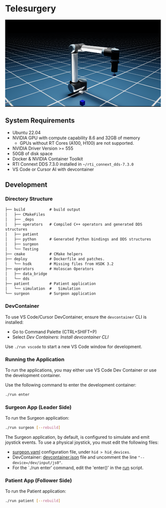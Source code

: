 # Telesurgery

![image](./assets/sim.png)

## System Requirements

- Ubuntu 22.04
- NVIDIA GPU with compute capability 8.6 and 32GB of memory
    - GPUs without RT Cores (A100, H100) are not supported.
- NVIDIA Driver Version >= 555
- 50GB of disk space
- Docker & NVIDIA Container Toolkit
- RTI Connext DDS 7.3.0 installed in `~/rti_connext_dds-7.3.0`
- VS Code or Cursor AI with devcontainer

## Development

### Directory Structure

```
├── build           # build output
│   ├── CMakeFiles
│   ├── _deps
│   ├── operators   # Compiled C++ operators and generated DDS structures
│   ├── patient
│   ├── python      # Generated Python bindings and DDS structures
│   ├── surgeon
│   └── Testing
├── cmake           # CMake helpers
├── deploy          # Dockerfile and patches. 
│   └── hsdk        # Missing files from HSDK 3.2
├── operators       # Holoscan Operators
│   ├── data_bridge
│   └── dds
├── patient         # Patient application
│   └── simulation  #   Simulation
└── surgeon         # Surgeon application
```

### DevContainer

To use VS Code/Cursor DevContainer, ensure the `devcontainer` CLI is installed:
- Go to Command Palette (CTRL+SHIFT+P)
- Select *Dev Containers: Install devcontainer CLI*

Use `./run vscode` to start a new VS Code window for development.

### Running the Application

To run the applications, you may either use VS Code Dev Container or use the development container.

Use the following command to enter the development container:

```bash
./run enter
```

### Surgeon App (Leader Side)

To run the Surgeon application:

```bash
./run surgeon [--rebuild]
```

The Surgeon application, by default, is configured to simulate and emit joystick events.
To use a physical joystick, you must edit the following files:

- [surgeon.yaml](./surgeon/surgeon.yaml) configuration file, under `hid > hid_devices`.
- DevContainer: [devcontainer.json](.devcontainer/devcontainer.json) file and uncomment the line `"--device=/dev/input/js0"`.
- For the `./run enter' command, edit the 'enter()' in the [run](./run) script.

### Patient App (Follower Side)

To run the Patient application:

```bash
./run patient [--rebuild]
```
